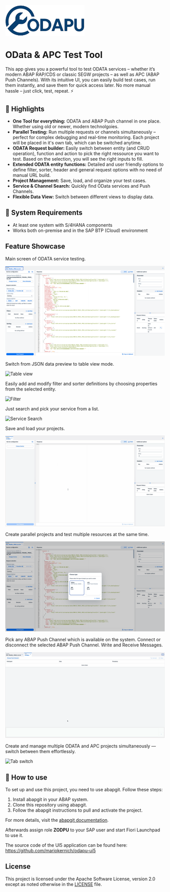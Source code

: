 <img src="./images/odapu-logo.png" alt="Logo" width="250"/>

# OData & APC Test Tool

This app gives you a powerful tool to test ODATA services – whether it’s modern ABAP RAP/CDS or classic SEGW projects – as well as APC (ABAP Push Channels).
With its intuitive UI, you can easily build test cases, run them instantly, and save them for quick access later.
No more manual hassle – just click, test, repeat. ⚡

## 🚀 Highlights

- **One Tool for everything:** ODATA and ABAP Push channel in one place. Whether using old or newer, modern technolgoies. 
- **Parallel Testing:** Run multiple requests or channels simultaneously – perfect for complex debugging and real-time monitoring. Each project will be placed in it's own tab, which can be switched anytime. 
- **ODATA Request builder:** Easily switch between entity (and CRUD operation), function and action to pick the right ressource you want to test. Based on the selection, you will see the right inputs to fill. 
- **Extended ODATA entity functions:** Detailed and user friendly options to define filter, sorter, header and general request options with no need of manual URL build. 
- **Project Management:** Save, load, and organize your test cases.
- **Service & Channel Search:** Quickly find OData services and Push Channels.
- **Flexible Data View:** Switch between different views to display data.

## 🔧 System Requirements
- At least one system with S/4HANA components
- Works both on-premise and in the SAP BTP (Cloud) environment

## Feature Showcase

Main screen of ODATA service testing.

![Main Screen](./images/main.png)

Switch from JSON data preview to table view mode. 

![Table view](./images/table-switch.gif)

Easily add and modify filter and sorter definitions by choosing properties from the selected entity. 

![Filter](./images/filter.gif)

Just search and pick your service from a list. 

![Service Search](./images/pick-service.gif)

Save and load your projects. 

![Project Load](./images/project-load.gif)

Create parallel projects and test multiple resources at the same time. 

![New Project](./images/new-project.png)

Pick any ABAP Push Channel which is available on the system.  Connect or disconnect the selected ABAP Push Channel. Write and Receive Messages.

![APC](./images/apc.gif)

Create and manage multiple ODATA and APC projects simultaneously — switch between them effortlessly.

![Tab switch](./images/tab-switch.gif)

## 📌 How to use

To set up and use this project, you need to use abapgit. Follow these steps:

1. Install abapgit in your ABAP system.
2. Clone this repository using abapgit.
3. Follow the abapgit instructions to pull and activate the project.

For more details, visit the [abapgit documentation](https://docs.abapgit.org/).

Afterwards assign role **ZODPU** to your SAP user and start Fiori Launchpad to use it. 

The source code of the UI5 application can be found here: https://github.com/mariokernich/odapu-ui5

## License

This project is licensed under the Apache Software License, version 2.0 except as noted otherwise in the [LICENSE](LICENSE) file.
